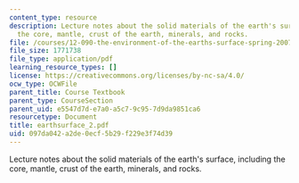 ```yaml
---
content_type: resource
description: Lecture notes about the solid materials of the earth's surface, including
  the core, mantle, crust of the earth, minerals, and rocks.
file: /courses/12-090-the-environment-of-the-earths-surface-spring-2007/097da042a2de0ecf5b29f229e3f74d39_earthsurface_2.pdf
file_size: 1771738
file_type: application/pdf
learning_resource_types: []
license: https://creativecommons.org/licenses/by-nc-sa/4.0/
ocw_type: OCWFile
parent_title: Course Textbook
parent_type: CourseSection
parent_uid: e5547d7d-e7a0-a5c7-9c95-7d9da9851ca6
resourcetype: Document
title: earthsurface_2.pdf
uid: 097da042-a2de-0ecf-5b29-f229e3f74d39
---
```

Lecture notes about the solid materials of the earth's surface, including the core, mantle, crust of the earth, minerals, and rocks.